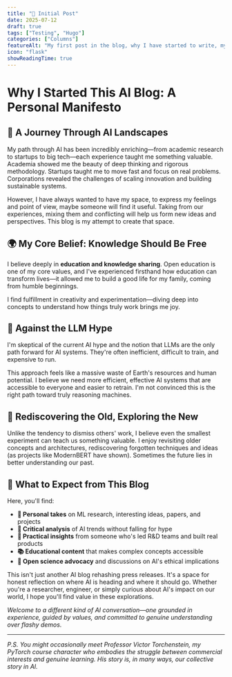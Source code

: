 ```yaml
---
title: "🧪 Initial Post"
date: 2025-07-12
draft: true
tags: ["Testing", "Hugo"]
categories: ["Columns"]
featureAlt: "My first post in the blog, why I have started to write, my goals and values"
icon: "flask"
showReadingTime: true
---
```


# Why I Started This AI Blog: A Personal Manifesto

## 🔬 A Journey Through AI Landscapes

My path through AI has been incredibly enriching—from academic research to startups to big tech—each experience taught me something valuable. Academia showed me the beauty of deep thinking and rigorous methodology. Startups taught me to move fast and focus on real problems. Corporations revealed the challenges of scaling innovation and building sustainable systems.

However, I have always wanted to have my space, to express my feelings and point of view, maybe someone will find it useful. Taking from our experiences, mixing them and conflicting will help us form new ideas and perspectives. This blog is my attempt to create that space.



## 🌍 My Core Belief: Knowledge Should Be Free

I believe deeply in **education and knowledge sharing**. Open education is one of my core values, and I've experienced firsthand how education can transform lives—it allowed me to build a good life for my family, coming from humble beginnings.

I find fulfillment in creativity and experimentation—diving deep into concepts to understand how things truly work brings me joy.  




## 🚫 Against the LLM Hype

I'm skeptical of the current AI hype and the notion that LLMs are the only path forward for AI systems. They're often inefficient, difficult to train, and expensive to run.

This approach feels like a massive waste of Earth's resources and human potential. I believe we need more efficient, effective AI systems that are accessible to everyone and easier to retrain. I'm not convinced this is the right path toward truly reasoning machines.


## 🔄 Rediscovering the Old, Exploring the New

Unlike the tendency to dismiss others' work, I believe even the smallest experiment can teach us something valuable. I enjoy revisiting older concepts and architectures, rediscovering forgotten techniques and ideas (as projects like ModernBERT have shown). Sometimes the future lies in better understanding our past.

## 🎯 What to Expect from This Blog

Here, you'll find:

- **🤔 Personal takes** on ML research, interesting ideas, papers, and projects
- **🧠 Critical analysis** of AI trends without falling for hype
- **🔧 Practical insights** from someone who's led R&D teams and built real products
- **📚 Educational content** that makes complex concepts accessible
- **🌱 Open science advocacy** and discussions on AI's ethical implications

This isn't just another AI blog rehashing press releases. It's a space for honest reflection on where AI is heading and where it should go. Whether you're a researcher, engineer, or simply curious about AI's impact on our world, I hope you'll find value in these explorations.

*Welcome to a different kind of AI conversation—one grounded in experience, guided by values, and committed to genuine understanding over flashy demos.*

---

*P.S. You might occasionally meet Professor Victor Torchenstein, my PyTorch course character who embodies the struggle between commercial interests and genuine learning. His story is, in many ways, our collective story in AI.*
